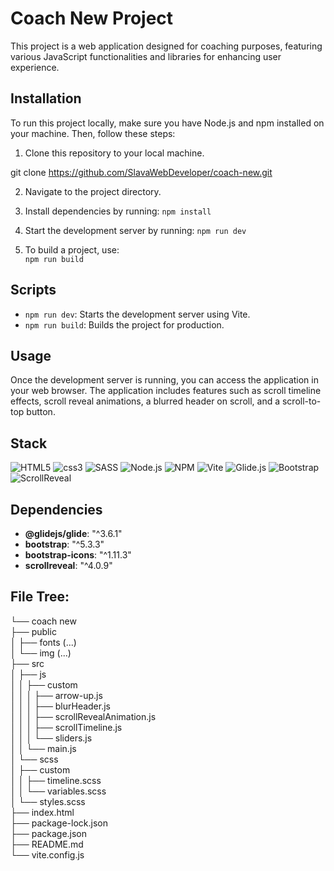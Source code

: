 # Coach New Project

This project is a web application designed for coaching purposes, featuring various JavaScript functionalities and libraries for enhancing user experience.

## Installation

To run this project locally, make sure you have Node.js and npm installed on your machine. Then, follow these steps:

1. Clone this repository to your local machine.

git clone
https://github.com/SlavaWebDeveloper/coach-new.git

2. Navigate to the project directory.

3. Install dependencies by running:
`npm install`

4. Start the development server by running:
`npm run dev`

5. To build a project, use:  
`npm run build`

## Scripts

- `npm run dev`: Starts the development server using Vite.
- `npm run build`: Builds the project for production.

## Usage

Once the development server is running, you can access the application in your web browser. The application includes features such as scroll timeline effects, scroll reveal animations, a blurred header on scroll, and a scroll-to-top button.


## Stack

![HTML5](https://img.shields.io/badge/HTML5-E34F26?style=for-the-badge&logo=html5&logoColor=white)
![css3](https://img.shields.io/badge/CSS3-1572B6?style=for-the-badge&logo=css3&logoColor=white)
![SASS](https://img.shields.io/badge/SASS-hotpink.svg?style=for-the-badge&logo=SASS&logoColor=white)
![Node.js](https://img.shields.io/badge/Node.js-43853D?style=for-the-badge&logo=node.js&logoColor=white)
![NPM](https://img.shields.io/badge/NPM-%23CB3837.svg?style=for-the-badge&logo=npm&logoColor=white)
![Vite](https://img.shields.io/badge/Vite-%23323330.svg?style=for-the-badge&logo=vite&logoColor=%234FC08D)
![Glide.js](https://img.shields.io/badge/Glide.js-%2300B4CC.svg?style=for-the-badge&logo=Glide.js&logoColor=white)
![Bootstrap](https://img.shields.io/badge/Bootstrap-%23563D7C.svg?style=for-the-badge&logo=Bootstrap&logoColor=white)
![ScrollReveal](https://img.shields.io/badge/ScrollReveal-%23FFA500.svg?style=for-the-badge&logo=ScrollReveal&logoColor=white)

## Dependencies

- **@glidejs/glide**: "^3.6.1"
- **bootstrap**: "^5.3.3"
- **bootstrap-icons**: "^1.11.3"
- **scrollreveal**: "^4.0.9"

## File Tree:

└── coach new  
    ├── public  
    │   ├── fonts (...)  
    │   └── img (...)  
    ├── src  
    │   ├── js  
    │   │   ├── custom  
    │   │   │   ├── arrow-up.js  
    │   │   │   ├── blurHeader.js  
    │   │   │   ├── scrollRevealAnimation.js  
    │   │   │   ├── scrollTimeline.js  
    │   │   │   └── sliders.js  
    │   │   └── main.js  
    │   └── scss  
    │       ├── custom  
    │       │   ├── timeline.scss  
    │       │   └── variables.scss  
    │       └── styles.scss  
    ├── index.html  
    ├── package-lock.json  
    ├── package.json  
    ├── README.md  
    └── vite.config.js  